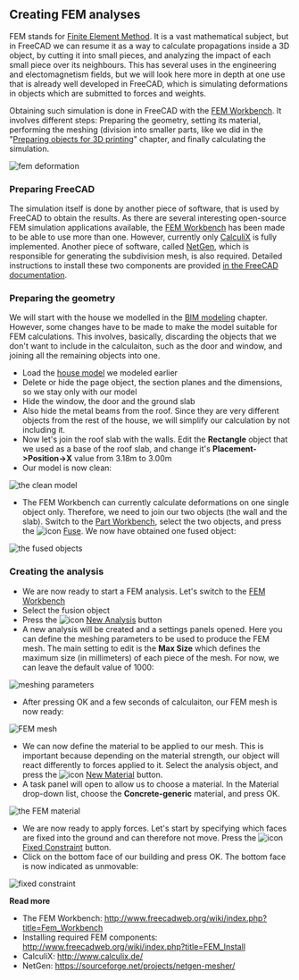## Creating FEM analyses

FEM stands for [Finite Element Method](https://en.wikipedia.org/wiki/Finite_element_method). It is a vast mathematical subject, but in FreeCAD we can resume it as a way to calculate propagations inside a 3D object, by cutting it into small pieces, and analyzing the impact of each small piece over its neighbours. This has several uses in the engineering and electomagnetism fields, but we will look here more in depth at one use that is already well developed in FreeCAD, which is simulating deformations in objects which are submitted to forces and weights.

Obtaining such simulation is done in FreeCAD with the [FEM Workbench](http://www.freecadweb.org/wiki/index.php?title=Fem_Workbench). It involves different steps: Preparing the geometry, setting its material, performing the meshing (division into smaller parts, like we did in the "[Preparing objects for 3D printing](preparing_models_for_3d_printing.md)" chapter, and finally calculating the simulation.

![fem deformation](http://www.freecadweb.org/wiki/images/4/42/Exercise_fem_01.jpg)

### Preparing FreeCAD

The simulation itself is done by another piece of software, that is used by FreeCAD to obtain the results. As there are several interesting open-source FEM simulation applications available, the [FEM Workbench](http://www.freecadweb.org/wiki/index.php?title=Fem_Workbench) has been made to be able to use more than one. However, currently only [CalculiX](http://www.calculix.de/) is fully implemented. Another piece of software, called [NetGen](https://sourceforge.net/projects/netgen-mesher/), which is responsible for generating the subdivision mesh, is also required. Detailed instructions to install these two components are provided [in the FreeCAD documentation](http://www.freecadweb.org/wiki/index.php?title=FEM_Install).

### Preparing the geometry

We will start with the house we modelled in the [BIM modeling](bim_modeling.md) chapter. However, some changes have to be made to make the model suitable for FEM calculations. This involves, basically, discarding the objects that we don't want to include in the calculaiton, such as the door and window, and joining all the remaining objects into one.

* Load the [house model](https://github.com/yorikvanhavre/FreeCAD-manual/blob/master/files/house.FCStd) we modeled earlier
* Delete or hide the page object, the section planes and the dimensions, so we stay only with our model
* Hide the window, the door and the ground slab
* Also hide the metal beams from the roof. Since they are very different objects from the rest of the house, we will simplify our calculation by not including it.
* Now let's join the roof slab with the walls. Edit the **Rectangle** object that we used as a base of the roof slab, and change it's **Placement->Position->X** value from 3.18m to 3.00m
* Our model is now clean:

![the clean model](http://www.freecadweb.org/wiki/images/6/65/Exercise_fem_02.jpg)

* The FEM Workbench can currently calculate deformations on one single object only. Therefore, we need to join our two objects (the wall and the slab). Switch to the [Part Workbench](http://www.freecadweb.org/wiki/index.php?title=Part_Module), select the two objects, and press the ![icon](http://www.freecadweb.org/wiki/images/thumb/c/c6/Part_Fuse.png/16px-Part_Fuse.png) [Fuse](http://www.freecadweb.org/wiki/index.php?title=Part_Fuse). We now have obtained one fused object:

![the fused objects](http://www.freecadweb.org/wiki/images/c/c6/Exercise_fem_03.jpg)

### Creating the analysis

* We are now ready to start a FEM analysis. Let's switch to the [FEM Workbench](http://www.freecadweb.org/wiki/index.php?title=Fem_Workbench)
* Select the fusion object
* Press the ![icon](http://www.freecadweb.org/wiki/images/thumb/5/57/FEM_Analysis.png/16px-FEM_Analysis.png) [New Analysis](http://www.freecadweb.org/wiki/index.php?title=FEM_Analysis) button
* A new analysis will be created and a settings panels opened. Here you can define the meshing parameters to be used to produce the FEM mesh. The main setting to edit is the **Max Size** which defines the maximum size (in millimeters) of each piece of the mesh. For now, we can leave the default value of 1000:

![meshing parameters](http://www.freecadweb.org/wiki/images/5/58/Exercise_fem_04.jpg)

* After pressing OK and a few seconds of calculaiton, our FEM mesh is now ready:

![FEM mesh](http://www.freecadweb.org/wiki/images/e/e2/Exercise_fem_05.jpg)

* We can now define the material to be applied to our mesh. This is important because depending on the material strength, our object will react differently to forces applied to it. Select the analysis object, and press the ![icon](http://www.freecadweb.org/wiki/images/thumb/1/1e/FEM_Material.png/16px-FEM_Material.png) [New Material](http://www.freecadweb.org/wiki/index.php?title=FEM_Material) button.
* A task panel will open to allow us to choose a material. In the Material drop-down list, choose the **Concrete-generic** material, and press OK.

![the FEM material](http://www.freecadweb.org/wiki/images/5/52/Exercise_fem_06.jpg)

* We are now ready to apply forces. Let's start by specifying which faces are fixed into the ground and can therefore not move. Press the ![icon](http://www.freecadweb.org/wiki/images/thumb/d/d3/FEM_FixedConstraint.png/16px-FEM_FixedConstraint.png) [Fixed Constraint](http://www.freecadweb.org/wiki/index.php?title=FEM_FixedConstraint) button.
* Click on the bottom face of our building and press OK. The bottom face is now indicated as unmovable:

![fixed constraint](http://www.freecadweb.org/wiki/images/a/a0/Exercise_fem_07.jpg)

**Read more**

* The FEM Workbench: http://www.freecadweb.org/wiki/index.php?title=Fem_Workbench
* Installing required FEM components: http://www.freecadweb.org/wiki/index.php?title=FEM_Install
* CalculiX: http://www.calculix.de/
* NetGen: https://sourceforge.net/projects/netgen-mesher/
